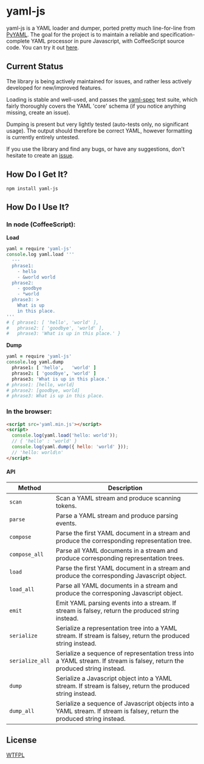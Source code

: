 yaml-js
===

yaml-js is a YAML loader and dumper, ported pretty much line-for-line from
[PyYAML](http://pyyaml.org/).  The goal for the project is to maintain a reliable and
specification-complete YAML processor in pure Javascript, with CoffeeScript source code.  You can
try it out [here](http://connec.github.com/yaml-js/).

Current Status
---

The library is being actively maintained for issues, and rather less actively developed for new/improved features.

Loading is stable and well-used, and passes the [yaml-spec](https://github.com/connec/yaml-spec)
test suite, which fairly thoroughly covers the YAML 'core' schema (if you notice anything missing,
create an issue).

Dumping is present but very lightly tested (auto-tests only, no significant usage).  The output
should therefore be correct YAML, however formatting is currently entirely untested.

If you use the library and find any bugs, or have any suggestions, don't hesitate to create an
[issue](https://github.com/connec/yaml-js/issues).

How Do I Get It?
---

    npm install yaml-js

How Do I Use It?
---

### In node (CoffeeScript):

**Load**

```coffee
yaml = require 'yaml-js'
console.log yaml.load '''
  ---
  phrase1:
    - hello
    - &world world
  phrase2:
    - goodbye
    - *world
  phrase3: >
    What is up
    in this place.
'''
# { phrase1: [ 'hello', 'world' ],
#   phrase2: [ 'goodbye', 'world' ],
#   phrase3: 'What is up in this place.' }
```

**Dump**

```coffee
yaml = require 'yaml-js'
console.log yaml.dump
  phrase1: [ 'hello',   'world' ]
  phrase2: [ 'goodbye', 'world' ]
  phrase3: 'What is up in this place.'
# phrase1: [hello, world]
# phrase2: [goodbye, world]
# phrase3: What is up in this place.
```

### In the browser:

```html
<script src='yaml.min.js'></script>
<script>
  console.log(yaml.load('hello: world'));
  // { 'hello' : 'world' }
  console.log(yaml.dump({ hello: 'world' }));
  // 'hello: world\n'
</script>
```

#### API

| Method          | Description                                                                                                               |
|-----------------|---------------------------------------------------------------------------------------------------------------------------|
| `scan`          | Scan a YAML stream and produce scanning tokens.                                                                           |
| `parse`         | Parse a YAML stream and produce parsing events.                                                                           |
| `compose`       | Parse the first YAML document in a stream and produce the corresponding representation tree.                              |
| `compose_all`   | Parse all YAML documents in a stream and produce corresponding representation trees.                                      |
| `load`          | Parse the first YAML document in a stream and produce the corresponding Javascript object.                                |
| `load_all`      | Parse all YAML documents in a stream and produce the corresponing Javascript object.                                      |
| `emit`          | Emit YAML parsing events into a stream. If stream is falsey, return the produced string instead.                          |
| `serialize`     | Serialize a representation tree into a YAML stream. If stream is falsey, return the produced string instead.              |
| `serialize_all` | Serialize a sequence of representation tress into a YAML stream. If stream is falsey, return the produced string instead. |
| `dump`          | Serialize a Javascript object into a YAML stream. If stream is falsey, return the produced string instead.                |
| `dump_all`      | Serialize a sequence of Javascript objects into a YAML stream. If stream is falsey, return the produced string instead.   |

License
---

[WTFPL](http://sam.zoy.org/wtfpl/)

